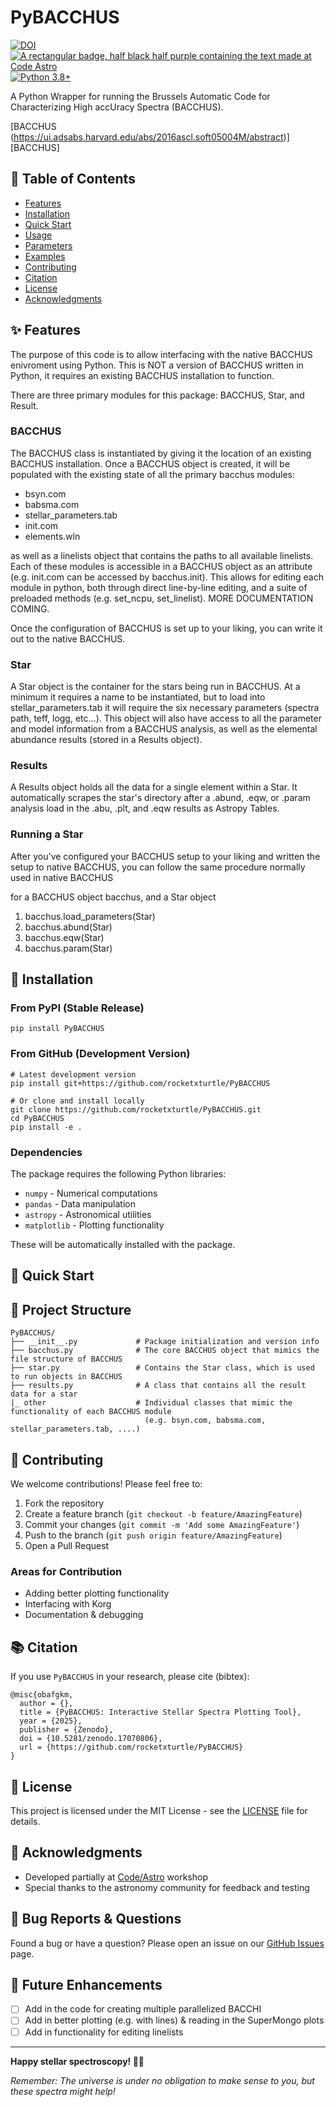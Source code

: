 # PyBACCHUS
[![DOI](https://zenodo.org/badge/1034636798.svg)](https://doi.org/10.5281/zenodo.17070805)
[![A rectangular badge, half black half purple containing the text made at Code Astro](https://img.shields.io/badge/Made%20at-Code/Astro-blueviolet.svg)](https://semaphorep.github.io/codeastro/)
[![Python 3.8+](https://img.shields.io/badge/python-3.8+-blue.svg)](https://www.python.org/downloads/)

A Python Wrapper for running the Brussels Automatic Code for Characterizing High accUracy Spectra (BACCHUS). 

[BACCHUS (https://ui.adsabs.harvard.edu/abs/2016ascl.soft05004M/abstract)][BACCHUS]

## 📖 Table of Contents
- [Features](#-features)
- [Installation](#-installation)
- [Quick Start](#-quick-start)
- [Usage](#-usage)
- [Parameters](#-parameters)
- [Examples](#-examples)
- [Contributing](#-contributing)
- [Citation](#-citation)
- [License](#-license)
- [Acknowledgments](#-acknowledgments)

## ✨ Features

The purpose of this code is to allow interfacing with the native BACCHUS enivroment using Python. This is NOT a version of BACCHUS written in Python, it requires an existing BACCHUS installation to function. 

There are three primary modules for this package: BACCHUS, Star, and Result.

### BACCHUS
The BACCHUS class is instantiated by giving it the location of an existing BACCHUS installation. Once a BACCHUS object is created, it will be populated with the existing state of all the primary bacchus modules:
- bsyn.com 
- babsma.com
- stellar_parameters.tab
- init.com
- elements.wln

as well as a linelists object that contains the paths to all available linelists. Each of these modules is accessible in a BACCHUS object as an attribute (e.g. init.com can be accessed by bacchus.init). This allows for editing each module in python, both through direct line-by-line editing, and a suite of preloaded methods (e.g. set_ncpu, set_linelist). MORE DOCUMENTATION COMING.

Once the configuration of BACCHUS is set up to your liking, you can write it out to the native BACCHUS. 

### Star

A Star object is the container for the stars being run in BACCHUS. At a minimum it requires a name to be instantiated, but to load into stellar_parameters.tab it will require the six necessary parameters (spectra path, teff, logg, etc...). This object will also have access to all the parameter and model information from a BACCHUS analysis, as well as the elemental abundance results (stored in a Results object).

### Results

A Results object holds all the data for a single element within a Star. It automatically scrapes the star's directory after a .abund, .eqw, or .param analysis load in the .abu, .plt, and .eqw results as Astropy Tables. 

### Running a Star

After you've configured your BACCHUS setup to your liking and written the setup to native BACCHUS, you can follow the same procedure normally used in native BACCHUS

for a BACCHUS object bacchus, and a Star object
1) bacchus.load_parameters(Star)
2) bacchus.abund(Star)
3) bacchus.eqw(Star)
4) bacchus.param(Star)


## 🚀 Installation

### From PyPI (Stable Release)
```
pip install PyBACCHUS
```

### From GitHub (Development Version)
```
# Latest development version
pip install git+https://github.com/rocketxturtle/PyBACCHUS

# Or clone and install locally
git clone https://github.com/rocketxturtle/PyBACCHUS.git
cd PyBACCHUS
pip install -e .
```

### Dependencies
The package requires the following Python libraries:
- `numpy` - Numerical computations
- `pandas` - Data manipulation
- `astropy` - Astronomical utilities
- `matplotlib` - Plotting functionality

These will be automatically installed with the package.

## 🎯 Quick Start 

## 📁 Project Structure

```
PyBACCHUS/
├── __init__.py             # Package initialization and version info
├── bacchus.py              # The core BACCHUS object that mimics the file structure of BACCHUS
├── star.py                 # Contains the Star class, which is used to run objects in BACCHUS
├── results.py              # A class that contains all the result data for a star
|_ other                    # Individual classes that mimic the functionality of each BACCHUS module
                              (e.g. bsyn.com, babsma.com, stellar_parameters.tab, ....)
```

## 🤝 Contributing

We welcome contributions! Please feel free to:

1. Fork the repository
2. Create a feature branch (`git checkout -b feature/AmazingFeature`)
3. Commit your changes (`git commit -m 'Add some AmazingFeature'`)
4. Push to the branch (`git push origin feature/AmazingFeature`)
5. Open a Pull Request

### Areas for Contribution
- Adding better plotting functionality
- Interfacing with Korg
- Documentation & debugging

## 📚 Citation

If you use `PyBACCHUS` in your research, please cite (bibtex):

```
@misc{obafgkm,
  author = {},
  title = {PyBACCHUS: Interactive Stellar Spectra Plotting Tool},
  year = {2025},
  publisher = {Zenodo},
  doi = {10.5281/zenodo.17070806},
  url = {https://github.com/rocketxturtle/PyBACCHUS}
}
```

## 📜 License

This project is licensed under the MIT License - see the [LICENSE](https://github.com/rocketxturtle/obafgkm/blob/main/LICENSE) file for details.


## 🙏 Acknowledgments

- Developed partially at [Code/Astro](https://semaphorep.github.io/codeastro/) workshop
- Special thanks to the astronomy community for feedback and testing

## 🐛 Bug Reports & Questions

Found a bug or have a question? Please open an issue on our [GitHub Issues](https://github.com/rocketxturtle/PyBACCHUS/issues) page.

## 🔮 Future Enhancements

- [ ] Add in the code for creating multiple parallelized BACCHI
- [ ] Add in better plotting (e.g. with lines) & reading in the SuperMongo plots
- [ ] Add in functionality for editing linelists

---

**Happy stellar spectroscopy! 🔭✨**

*Remember: The universe is under no obligation to make sense to you, but these spectra might help!*
